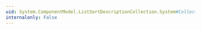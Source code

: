 ```yaml
---
uid: System.ComponentModel.ListSortDescriptionCollection.System#Collections#IList#RemoveAt(System.Int32)
internalonly: False
---
```

